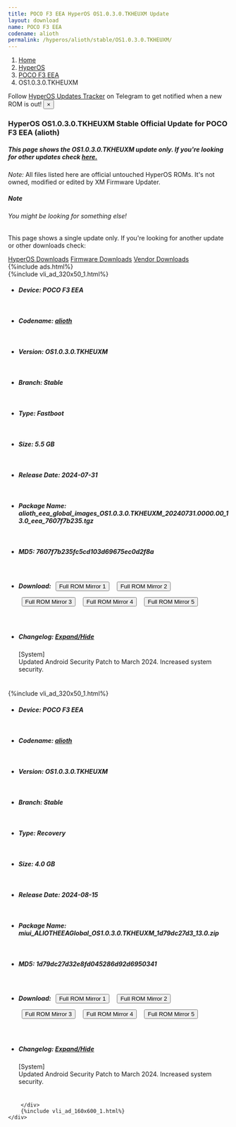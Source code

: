 ```yaml
---
title: POCO F3 EEA HyperOS OS1.0.3.0.TKHEUXM Update
layout: download
name: POCO F3 EEA
codename: alioth
permalink: /hyperos/alioth/stable/OS1.0.3.0.TKHEUXM/
---
```

<nav aria-label="breadcrumb">
    <ol class="breadcrumb">
        <li class="breadcrumb-item"><a href="/">Home</a></li>
        <li class="breadcrumb-item"><a href="/hyperos/">HyperOS</a></li>
        <li class="breadcrumb-item"><a href="/hyperos/alioth/">POCO F3 EEA</a></li>
        <li class="breadcrumb-item active" aria-current="page">OS1.0.3.0.TKHEUXM</li>
    </ol>
</nav>
<div class="alert alert-primary alert-dismissible fade show" role="alert">
    Follow <a href="https://t.me/MIUIUpdatesTracker" class="alert-link">HyperOS Updates Tracker</a> on Telegram to get
    notified when a new ROM is out!
    <button type="button" class="close" data-dismiss="alert" aria-label="Close">
        <span aria-hidden="true">&times;</span>
    </button>
</div>
<div class="col-12 mx-auto">
    <h3 class="title bg-light p-2 rounded">HyperOS OS1.0.3.0.TKHEUXM Stable Official Update for POCO F3 EEA (alioth)</h3>
    <h5>This page shows the OS1.0.3.0.TKHEUXM update only. If you're looking for other updates check
        <a href="/hyperos/alioth/">here.</a></h5>
    <p><i>Note: </i>All files listed here are official untouched HyperOS ROMs.
        It's not owned, modified or edited by XM Firmware Updater.</p>
    <div class="card">
        <div class="card-body">
            <h5 class="card-title">Note</h5>
            <h6 class="card-subtitle mb-2 text-muted">You might be looking for something else!</h6>
            <p class="card-text">This page shows a single update only.
                If you're looking for another update or other downloads check:</p>
            <a href="/hyperos/" class="card-link">HyperOS Downloads</a>
            <a href="/firmware/" class="card-link">Firmware Downloads</a>
            <a href="/vendor/" class="card-link">Vendor Downloads</a>
        </div>
    </div>
    {%include ads.html%}
    <div class="row justify-content-center">
        <div class="col-10" id="downloads">
                    <div class="card card-body">
            {%include vli_ad_320x50_1.html%}
            <ul class="list-unstyled">
                <li style="padding-bottom: 10px;">
                    <h5><b>Device: </b>POCO F3 EEA</h5>
                </li>
                <li style="padding-bottom: 10px;">
                    <h5><b>Codename: </b> <a href="/hyperos/alioth/" target="_blank">alioth</a> </h5>
                </li>
                <li style="padding-bottom: 10px;">
                    <h5><b>Version: </b>OS1.0.3.0.TKHEUXM</h5>
                </li>
                <li style="padding-bottom: 10px;">
                    <h5><b>Branch: </b>Stable</h5>
                </li>
                <li style="padding-bottom: 10px;">
                    <h5><b>Type: </b>Fastboot</h5>
                </li>
                <li style="padding-bottom: 10px;">
                    <h5><b>Size: </b>5.5 GB</h5>
                </li>
                <li style="padding-bottom: 10px;">
                    <h5><b>Release Date: </b>2024-07-31</h5>
                </li>
                <li style="padding-bottom: 10px;">
                    <h5><b>Package Name: </b><span id="filename" class="text-dark">alioth_eea_global_images_OS1.0.3.0.TKHEUXM_20240731.0000.00_13.0_eea_7607f7b235.tgz</span></h5>
                </li>
                <li style="padding-bottom: 10px;">
                    <h5><b>MD5: </b><span id="md5" class="text-muted">7607f7b235fc5cd103d69675ec0d2f8a</span></h5>
                </li>
                <li style="padding-bottom: 10px;">
                    <h5><b>Download: </b> <button type="button" id="download" class="btn btn-primary" style="margin: 7px;" onclick="window.open('https://cdnorg.d.miui.com/OS1.0.3.0.TKHEUXM/alioth_eea_global_images_OS1.0.3.0.TKHEUXM_20240731.0000.00_13.0_eea_7607f7b235.tgz', '_blank');"><i class="fa fa-download"></i> Full ROM Mirror 1</button> <button type="button" id="download" class="btn btn-primary" style="margin: 7px;" onclick="window.open('https://bkt-sgp-miui-ota-update-alisgp.oss-ap-southeast-1.aliyuncs.com/OS1.0.3.0.TKHEUXM/alioth_eea_global_images_OS1.0.3.0.TKHEUXM_20240731.0000.00_13.0_eea_7607f7b235.tgz', '_blank');"><i class="fa fa-download"></i> Full ROM Mirror 2</button> <button type="button" id="download" class="btn btn-primary" style="margin: 7px;" onclick="window.open('https://bn.d.miui.com/OS1.0.3.0.TKHEUXM/alioth_eea_global_images_OS1.0.3.0.TKHEUXM_20240731.0000.00_13.0_eea_7607f7b235.tgz', '_blank');"><i class="fa fa-download"></i> Full ROM Mirror 3</button> <button type="button" id="download" class="btn btn-primary" style="margin: 7px;" onclick="window.open('https://bigota.d.miui.com/OS1.0.3.0.TKHEUXM/alioth_eea_global_images_OS1.0.3.0.TKHEUXM_20240731.0000.00_13.0_eea_7607f7b235.tgz', '_blank');"><i class="fa fa-download"></i> Full ROM Mirror 4</button> <button type="button" id="download" class="btn btn-primary" style="margin: 7px;" onclick="window.open('https://hugeota.d.miui.com/OS1.0.3.0.TKHEUXM/alioth_eea_global_images_OS1.0.3.0.TKHEUXM_20240731.0000.00_13.0_eea_7607f7b235.tgz', '_blank');"><i class="fa fa-download"></i> Full ROM Mirror 5</button></h5>
                </li>
                <li style="padding-bottom: 10px;">
                    <h5><b>Changelog: </b><a href="#alioth_1_changelog" data-toggle="collapse" role="button"
                            aria-expanded="false" aria-controls="alioth_1_changelog"> <i class="fa fa-arrow-down"
                                aria-hidden="true"></i> Expand/Hide</a></h5>
                    <div class="collapse" id="alioth_1_changelog">
                        <p id="changelog_text">[System]<br>Updated Android Security Patch to March 2024. Increased system security.</p>
                    </div>
                </li>
            </ul>
        </div>
        <div class="card card-body">
            {%include vli_ad_320x50_1.html%}
            <ul class="list-unstyled">
                <li style="padding-bottom: 10px;">
                    <h5><b>Device: </b>POCO F3 EEA</h5>
                </li>
                <li style="padding-bottom: 10px;">
                    <h5><b>Codename: </b> <a href="/hyperos/alioth/" target="_blank">alioth</a> </h5>
                </li>
                <li style="padding-bottom: 10px;">
                    <h5><b>Version: </b>OS1.0.3.0.TKHEUXM</h5>
                </li>
                <li style="padding-bottom: 10px;">
                    <h5><b>Branch: </b>Stable</h5>
                </li>
                <li style="padding-bottom: 10px;">
                    <h5><b>Type: </b>Recovery</h5>
                </li>
                <li style="padding-bottom: 10px;">
                    <h5><b>Size: </b>4.0 GB</h5>
                </li>
                <li style="padding-bottom: 10px;">
                    <h5><b>Release Date: </b>2024-08-15</h5>
                </li>
                <li style="padding-bottom: 10px;">
                    <h5><b>Package Name: </b><span id="filename" class="text-dark">miui_ALIOTHEEAGlobal_OS1.0.3.0.TKHEUXM_1d79dc27d3_13.0.zip</span></h5>
                </li>
                <li style="padding-bottom: 10px;">
                    <h5><b>MD5: </b><span id="md5" class="text-muted">1d79dc27d32e8fd045286d92d6950341</span></h5>
                </li>
                <li style="padding-bottom: 10px;">
                    <h5><b>Download: </b> <button type="button" id="download" class="btn btn-primary" style="margin: 7px;" onclick="window.open('https://cdnorg.d.miui.com/OS1.0.3.0.TKHEUXM/miui_ALIOTHEEAGlobal_OS1.0.3.0.TKHEUXM_1d79dc27d3_13.0.zip', '_blank');"><i class="fa fa-download"></i> Full ROM Mirror 1</button> <button type="button" id="download" class="btn btn-primary" style="margin: 7px;" onclick="window.open('https://bkt-sgp-miui-ota-update-alisgp.oss-ap-southeast-1.aliyuncs.com/OS1.0.3.0.TKHEUXM/miui_ALIOTHEEAGlobal_OS1.0.3.0.TKHEUXM_1d79dc27d3_13.0.zip', '_blank');"><i class="fa fa-download"></i> Full ROM Mirror 2</button> <button type="button" id="download" class="btn btn-primary" style="margin: 7px;" onclick="window.open('https://bn.d.miui.com/OS1.0.3.0.TKHEUXM/miui_ALIOTHEEAGlobal_OS1.0.3.0.TKHEUXM_1d79dc27d3_13.0.zip', '_blank');"><i class="fa fa-download"></i> Full ROM Mirror 3</button> <button type="button" id="download" class="btn btn-primary" style="margin: 7px;" onclick="window.open('https://bigota.d.miui.com/OS1.0.3.0.TKHEUXM/miui_ALIOTHEEAGlobal_OS1.0.3.0.TKHEUXM_1d79dc27d3_13.0.zip', '_blank');"><i class="fa fa-download"></i> Full ROM Mirror 4</button> <button type="button" id="download" class="btn btn-primary" style="margin: 7px;" onclick="window.open('https://hugeota.d.miui.com/OS1.0.3.0.TKHEUXM/miui_ALIOTHEEAGlobal_OS1.0.3.0.TKHEUXM_1d79dc27d3_13.0.zip', '_blank');"><i class="fa fa-download"></i> Full ROM Mirror 5</button></h5>
                </li>
                <li style="padding-bottom: 10px;">
                    <h5><b>Changelog: </b><a href="#alioth_2_changelog" data-toggle="collapse" role="button"
                            aria-expanded="false" aria-controls="alioth_2_changelog"> <i class="fa fa-arrow-down"
                                aria-hidden="true"></i> Expand/Hide</a></h5>
                    <div class="collapse" id="alioth_2_changelog">
                        <p id="changelog_text">[System]<br>Updated Android Security Patch to March 2024. Increased system security.</p>
                    </div>
                </li>
            </ul>
        </div>

        </div>
        {%include vli_ad_160x600_1.html%}
    </div>
</div>
